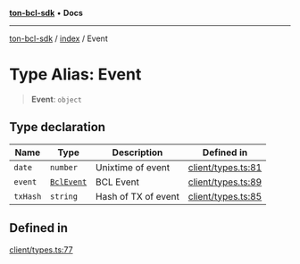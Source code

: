 [**ton-bcl-sdk**](../../README.md) • **Docs**

***

[ton-bcl-sdk](../../README.md) / [index](../README.md) / Event

# Type Alias: Event

> **Event**: `object`

## Type declaration

| Name | Type | Description | Defined in |
| ------ | ------ | ------ | ------ |
| `date` | `number` | Unixtime of event | [client/types.ts:81](https://github.com/ton-fun-tech/ton-bcl-sdk/blob/ffd6d588d9dc3d518bbd0964504b3e82bf668687/src/client/types.ts#L81) |
| `event` | [`BclEvent`](BclEvent.md) | BCL Event | [client/types.ts:89](https://github.com/ton-fun-tech/ton-bcl-sdk/blob/ffd6d588d9dc3d518bbd0964504b3e82bf668687/src/client/types.ts#L89) |
| `txHash` | `string` | Hash of TX of event | [client/types.ts:85](https://github.com/ton-fun-tech/ton-bcl-sdk/blob/ffd6d588d9dc3d518bbd0964504b3e82bf668687/src/client/types.ts#L85) |

## Defined in

[client/types.ts:77](https://github.com/ton-fun-tech/ton-bcl-sdk/blob/ffd6d588d9dc3d518bbd0964504b3e82bf668687/src/client/types.ts#L77)
